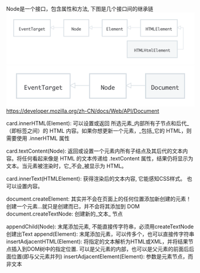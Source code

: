 Node是一个接口，包含属性和方法, 下图是几个接口间的继承链
![元素接口](interface-chain1.png)
![文档接口](interface-chain2.png)
https://developer.mozilla.org/zh-CN/docs/Web/API/Document

card.innerHTML(Element): 可以设置或返回 所选元素_内部所有子节点和后代_（即标签之间）的 HTML 内容。如果你想更新一个元素，_包括_它的 HTML，则需要使用 .innerHTML 属性

card.textContent(Node): 返回或设置一个元素内所有子结点及其后代的文本内容。将任何看起来像是 HTML 的文本传递给 .textContent 属性，结果仍将显示为文本。当元素被渲染时，它_不会_被显示为 HTML。

card.innerText(HTMLElement): 获得渲染后的文本内容, 它能感知CSS样式。 也可以设置内容。

document.createElement: 其实并不会在页面上的任何位置添加新创建的元素！创建一个元素...就只是创建而已，并不会将其添加到 DOM
document.createTextNode: 创建新的_文本_ 节点

appendChild(Node): 末尾添加元素, 不能直接传字符串，必须用createTextNode创建出Text
append(Element): 末尾添加元素，可以传多个，也可以直接传字符串
insertAdjacentHTML(Element): 将指定的文本解析为HTML或XML，并将结果节点插入到DOM树中的指定位置. 可以是父元素的内部，也可以是父元素的前面后后面位置(即与父元素并列)
insertAdjacentElement(Element): 参数是元素节点，而非文本
